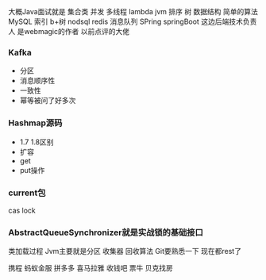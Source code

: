 大概Java面试就是  集合类  并发  多线程  lambda jvm  排序 树 数据结构  简单的算法  MySQL 索引 b+树 nodsql redis
消息队列  SPring  springBoot
这边后端技术负责人  是webmagic的作者  以前点评的大佬
### Kafka
- 分区 
- 消息顺序性 
- 一致性  
- 幂等被问了好多次

### Hashmap源码  
- 1.7 1.8区别  
- 扩容  
- get 
- put操作

### current包
cas  lock 
### AbstractQueueSynchronizer就是实战锁的基础接口
类加载过程
Jvm主要就是分区  收集器  回收算法
Git要熟悉一下
现在都rest了

携程  蚂蚁金服  拼多多  喜马拉雅  收钱吧  票牛
贝克找房